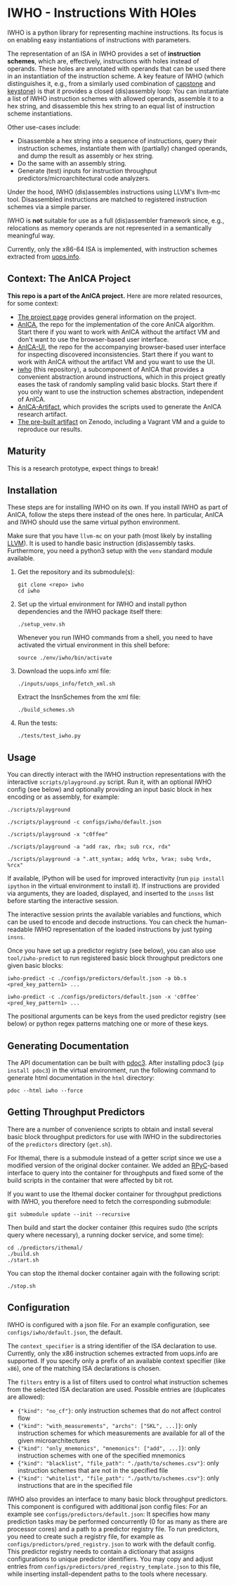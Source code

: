 # IWHO - Instructions With HOles

IWHO is a python library for representing machine instructions.
Its focus is on enabling easy instantiations of instructions with parameters.

The representation of an ISA in IWHO provides a set of **instruction schemes**, which are, effectively, instructions with holes instead of operands.
These holes are annotated with operands that can be used there in an instantiation of the instruction scheme.
A key feature of IWHO (which distinguishes it, e.g., from a similarly used combination of [capstone](https://www.capstone-engine.org/) and [keystone](https://www.keystone-engine.org/)) is that it provides a closed (dis)assembly loop:
You can instantiate a list of IWHO instruction schemes with allowed operands, assemble it to a hex string, and disassemble this hex string to an equal list of instruction scheme instantiations.

Other use-cases include:
- Disassemble a hex string into a sequence of instructions, query their instruction schemes, instantiate them with (partially) changed operands, and dump the result as assembly or hex string.
- Do the same with an assembly string.
- Generate (test) inputs for instruction throughput predictors/microarchitectural code analyzers.

Under the hood, IWHO (dis)assembles instructions using LLVM's llvm-mc tool.
Disassembled instructions are matched to registered instruction schemes via a simple parser.

IWHO is **not** suitable for use as a full (dis)assembler framework since, e.g., relocations as memory operands are not represented in a semantically meaningful way.

Currently, only the x86-64 ISA is implemented, with instruction schemes extracted from [uops.info](https://uops.info/).

## Context: The AnICA Project

**This repo is a part of the AnICA project.** Here are more related resources, for some context:
- [The project page](https://compilers.cs.uni-saarland.de/projects/anica/) provides general information on the project.
- [AnICA](https://github.com/cdl-saarland/AnICA), the repo for the implementation of the core AnICA algorithm. Start there if you want to work with AnICA without the artifact VM and don't want to use the browser-based user interface.
- [AnICA-UI](https://github.com/cdl-saarland/AnICA-UI), the repo for the accompanying browser-based user interface for inspecting discovered inconsistencies. Start there if you want to work with AnICA without the artifact VM and you want to use the UI.
- [iwho](https://github.com/cdl-saarland/iwho) (this repository), a subcomponent of AnICA that provides a convenient abstraction around instructions, which in this project greatly eases the task of randomly sampling valid basic blocks. Start there if you only want to use the instruction schemes abstraction, independent of AnICA.
- [AnICA-Artifact](https://github.com/cdl-saarland/AnICA-Artifact), which provides the scripts used to generate the AnICA research artifact.
- [The pre-built artifact](https://doi.org/10.5281/zenodo.6818170) on Zenodo, including a Vagrant VM and a guide to reproduce our results.


## Maturity

This is a research prototype, expect things to break!


## Installation

These steps are for installing IWHO on its own. If you install IWHO as part of
AnICA, follow the steps there instead of the ones here. In particular, AnICA
and IWHO should use the same virtual python environment.

Make sure that you have `llvm-mc` on your path (most likely by installing [LLVM](https://llvm.org/)).
It is used to handle basic instruction (dis)assembly tasks.
Furthermore, you need a python3 setup with the `venv` standard module available.

1. Get the repository and its submodule(s):
    ```
    git clone <repo> iwho
    cd iwho
    ```
2. Set up the virtual environment for IWHO and install python dependencies and
   the IWHO package itself there:
   ```
   ./setup_venv.sh
   ```
   Whenever you run IWHO commands from a shell, you need to have activated
   the virtual environment in this shell before:
   ```
   source ./env/iwho/bin/activate
   ```
3. Download the uops.info xml file:
   ```
   ./inputs/uops_info/fetch_xml.sh
   ```
   Extract the InsnSchemes from the xml file:
   ```
   ./build_schemes.sh
   ```
4. Run the tests:
   ```
   ./tests/test_iwho.py
   ```


## Usage

You can directly interact with the IWHO instruction representations with the
interactive `scripts/playground.py` script.
Run it, with an optional IWHO config (see below) and optionally providing an
input basic block in hex encoding or as assembly, for example:

```
./scripts/playground

./scripts/playground -c configs/iwho/default.json

./scripts/playground -x "c0ffee"

./scripts/playground -a "add rax, rbx; sub rcx, rdx"

./scripts/playground -a ".att_syntax; addq %rbx, %rax; subq %rdx, %rcx"
```

If available, IPython will be used for improved interactivity (run `pip install
ipython` in the virtual environment to install it).
If instructions are provided via arguments, they are loaded, displayed, and
inserted to the `insns` list before starting the interactive session.

The interactive session prints the available variables and functions, which can be used to encode and decode instructions.
You can check the human-readable IWHO representation of the loaded instructions by just typing `insns`.

Once you have set up a predictor registry (see below), you can also use `tool/iwho-predict` to run registered basic block throughput predictors one given basic blocks:

```
iwho-predict -c ./configs/predictors/default.json -a bb.s <pred_key_pattern1> ...

iwho-predict -c ./configs/predictors/default.json -x 'c0ffee' <pred_key_pattern1> ...
```

The positional arguments can be keys from the used predictor registry (see below) or python regex patterns matching one or more of these keys.


## Generating Documentation

The API documentation can be built with [pdoc3](https://pdoc3.github.io/pdoc/).
After installing pdoc3 (`pip install pdoc3`) in the virtual environment, run the following command to generate html documentation in the `html` directory:
```
pdoc --html iwho --force
```

## Getting Throughput Predictors

There are a number of convenience scripts to obtain and install several basic block throughput predictors for use with IWHO in the subdirectories of the `predictors` directory (`get.sh`).

For Ithemal, there is a submodule instead of a getter script since we use a modified version of the original docker container.
We added an [RPyC](https://rpyc.readthedocs.io/en/latest/)-based interface to query into the container for throughputs and fixed some of the build scripts in the container that were affected by bit rot.

If you want to use the Ithemal docker container for throughput predictions with IWHO, you therefore need to fetch the corresponding submodule:
```
git submodule update --init --recursive
```
Then build and start the docker container (this requires sudo (the scripts query where necessary), a running docker service, and some time):
```
cd ./predictors/ithemal/
./build.sh
./start.sh
```

You can stop the ithemal docker container again with the following script:
```
./stop.sh
```

## Configuration

IWHO is configured with a json file. For an example configuration, see `configs/iwho/default.json`, the default.

The `context_specifier` is a string identifier of the ISA declaration to use.
Currently, only the x86 instruction schemes extracted from uops.info are supported.
If you specify only a prefix of an available context specifier (like `x86`), one of the matching ISA declarations is chosen.

The `filters` entry is a list of filters used to control what instruction schemes from the selected ISA declaration are used.
Possible entries are (duplicates are allowed):
  - `{"kind": "no_cf"}`: only instruction schemes that do not affect control flow
  - `{"kind": "with_measurements", "archs": ["SKL", ...]}`: only instruction schemes for which measurements are available for all of the given microarchitectures
  - `{"kind": "only_mnemonics", "mnemonics": ["add", ...]}`: only instruction schemes with one of the specified mnemonics
  - `{"kind": "blacklist", "file_path": "./path/to/schemes.csv"}`: only instruction schemes that are not in the specified file
  - `{"kind": "whitelist", "file_path": "./path/to/schemes.csv"}`: only instructions that are in the specified file

IWHO also provides an interface to many basic block throughput predictors.
This component is configured with additional json config files:
For an example see `configs/predictors/default.json`:
It specifies how many prediction tasks may be performed concurrently (0 for as many as there are processor cores) and a path to a predictor registry file.
To run predictors, you need to create such a registry file, for example as `configs/predictors/pred_registry.json` to work with the default config.
This predictor registry needs to contain a dictionary that assigns configurations to unique predictor identifiers.
You may copy and adjust entries from `configs/predictors/pred_registry_template.json` to this file, while inserting install-dependent paths to the tools where necessary.

